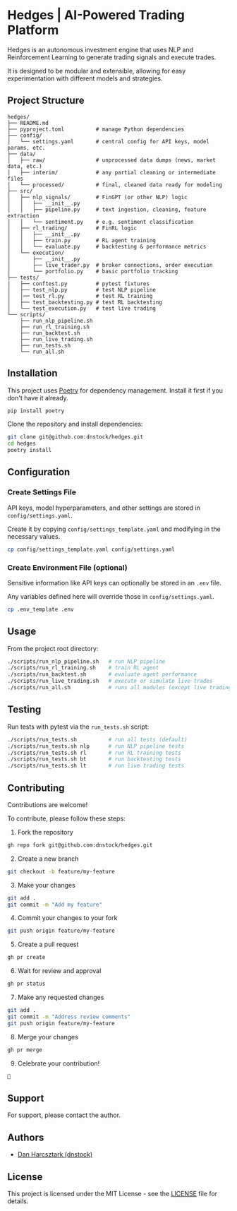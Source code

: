 # Hedges | AI-Powered Trading Platform

Hedges is an autonomous investment engine that uses NLP and Reinforcement Learning to generate trading signals and execute trades.  

It is designed to be modular and extensible, allowing for easy experimentation with different models and strategies.

## Project Structure
```plaintext
hedges/
├── README.md
├── pyproject.toml          # manage Python dependencies
├── config/
│   └── settings.yaml       # central config for API keys, model params, etc.
├── data/
│   ├── raw/                # unprocessed data dumps (news, market data, etc.)
│   ├── interim/            # any partial cleaning or intermediate files
│   └── processed/          # final, cleaned data ready for modeling
├── src/
│   ├── nlp_signals/        # FinGPT (or other NLP) logic
│   │   ├── __init__.py
│   │   ├── pipeline.py     # text ingestion, cleaning, feature extraction
│   │   └── sentiment.py    # e.g. sentiment classification
│   ├── rl_trading/         # FinRL logic
│   │   ├── __init__.py
│   │   ├── train.py        # RL agent training
│   │   └── evaluate.py     # backtesting & performance metrics
│   └── execution/
│       ├── __init__.py
│       ├── live_trader.py  # broker connections, order execution
│       └── portfolio.py    # basic portfolio tracking
├── tests/
|   ├── conftest.py         # pytest fixtures
│   ├── test_nlp.py         # test NLP pipeline
│   │── test_rl.py          # test RL training
│   ├── test_backtesting.py # test RL backtesting
│   └── test_execution.py   # test live trading
└── scripts/
    ├── run_nlp_pipeline.sh
    ├── run_rl_training.sh
    ├── run_backtest.sh
    ├── run_live_trading.sh
    ├── run_tests.sh
    └── run_all.sh
```

## Installation
This project uses [Poetry](https://python-poetry.org/) for dependency management. Install it first if you don't have it already.
```bash
pip install poetry
```

Clone the repository and install dependencies:
```bash
git clone git@github.com:dnstock/hedges.git
cd hedges
poetry install
```

## Configuration

### Create Settings File
API keys, model hyperparameters, and other settings are stored in `config/settings.yaml`.  

Create it by copying `config/settings_template.yaml` and modifying in the necessary values.
```bash
cp config/settings_template.yaml config/settings.yaml
```

### Create Environment File (optional)
Sensitive information like API keys can optionally be stored in an `.env` file.  

Any variables defined here will override those in `config/settings.yaml`.
```bash
cp .env_template .env
```

## Usage
From the project root directory:
```bash
./scripts/run_nlp_pipeline.sh   # run NLP pipeline
./scripts/run_rl_training.sh    # train RL agent
./scripts/run_backtest.sh       # evaluate agent performance
./scripts/run_live_trading.sh   # execute or simulate live trades
./scripts/run_all.sh            # runs all modules (except live trading)
```

## Testing
Run tests with pytest via the `run_tests.sh` script:
```bash
./scripts/run_tests.sh          # run all tests (default)
./scripts/run_tests.sh nlp      # run NLP pipeline tests
./scripts/run_tests.sh rl       # run RL training tests
./scripts/run_tests.sh bt       # run backtesting tests
./scripts/run_tests.sh lt       # run live trading tests
```

## Contributing

Contributions are welcome! 

To contribute, please follow these steps:

1. Fork the repository

```sh
gh repo fork git@github.com:dnstock/hedges.git
```

2. Create a new branch

```sh
git checkout -b feature/my-feature
```

3. Make your changes

```sh
git add .
git commit -m "Add my feature"
```

4. Commit your changes to your fork

```sh
git push origin feature/my-feature
```

5. Create a pull request

```sh
gh pr create
```

6. Wait for review and approval

```sh
gh pr status
```

7. Make any requested changes

```sh
git add .
git commit -m "Address review comments"
git push origin feature/my-feature
```

8. Merge your changes

```sh
gh pr merge
```

9. Celebrate your contribution!

```sh
🎉
```

## Support

For support, please contact the author.

## Authors

- [Dan Harcsztark (dnstock)](https://github.com/dnstock)

## License
This project is licensed under the MIT License - see the [LICENSE](LICENSE) file for details.

